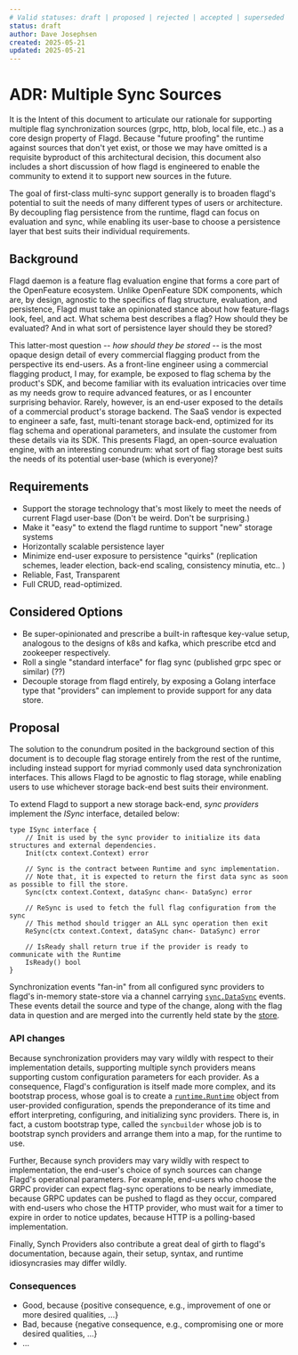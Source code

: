 ```yaml
---
# Valid statuses: draft | proposed | rejected | accepted | superseded
status: draft
author: Dave Josephsen
created: 2025-05-21
updated: 2025-05-21
---
```


# ADR: Multiple Sync Sources
It is the Intent of this document to articulate our rationale for supporting multiple flag synchronization sources (grpc, http, blob, local file, etc..) as a core design property of Flagd. Because "future proofing" the runtime against sources that don't yet exist, or those we may have omitted is a requisite byproduct of this architectural decision, this document also includes a short discussion of how flagd is engineered to enable the community to extend it to support new sources in the future.

The goal of first-class multi-sync support generally is to broaden flagd's potential to suit the needs of many different types of users or architecture. By decoupling flag persistence from the runtime, flagd can focus on evaluation and sync, while enabling its user-base to choose a persistence layer that best suits their individual requirements. 

## Background

Flagd daemon is a feature flag evaluation engine that forms a core part of the OpenFeature ecosystem. Unlike OpenFeature SDK components, which are, by design, agnostic to the specifics of flag structure, evaluation, and persistence, Flagd must take an opinionated stance about how feature-flags look, feel, and act. What schema best describes a flag? How should they be evaluated? And in what sort of persistence layer should they be stored?

This latter-most question -- _how should they be stored_ -- is the most opaque design detail of every commercial flagging product from the perspective its end-users. As a front-line engineer using a commercial flagging product, I may, for example, be exposed to flag schema by the product's SDK, and become familiar with its evaluation intricacies over time as my needs grow to require advanced features, or as I encounter surprising behavior. Rarely, however, is an end-user exposed to the details of a commercial product's storage backend. The SaaS vendor is expected to engineer a safe, fast, multi-tenant storage back-end, optimized for its flag schema and operational parameters, and insulate the customer from these details via its SDK. This presents Flagd, an open-source evaluation engine, with an interesting conundrum: what sort of flag storage best suits the needs of its potential user-base (which is everyone)? 

## Requirements

* Support the storage technology that's most likely to meet the needs of current Flagd user-base (Don't be weird. Don't be surprising.)
* Make it "easy" to extend the flagd runtime to support "new" storage systems
* Horizontally scalable persistence layer
* Minimize end-user exposure to persistence "quirks" (replication schemes, leader election, back-end scaling, consistency minutia, etc.. )
* Reliable, Fast, Transparent
* Full CRUD, read-optimized.

## Considered Options

* Be super-opinionated and prescribe a built-in raftesque key-value setup, analogous to the designs of k8s and kafka, which prescribe etcd and zookeeper respectively.
* Roll a single "standard interface" for flag sync (published grpc spec or similar) (??) 
* Decouple storage from flagd entirely, by exposing a Golang interface type that "providers" can implement to provide support for any data store.

## Proposal
<!--
Unsure whether we want a diagram in this section or not. Happy to add one if we want one.
-->
The solution to the conundrum posited in the background section of this document is to decouple flag storage entirely from the rest of the runtime, including instead support for myriad commonly used data synchronization interfaces. This allows Flagd to be agnostic to flag storage, while enabling users to use whichever storage back-end best suits their environment.

To extend Flagd to support a new storage back-end, _sync providers_ implement the _ISync_ interface, detailed below:
```
type ISync interface {
	// Init is used by the sync provider to initialize its data structures and external dependencies.
	Init(ctx context.Context) error

	// Sync is the contract between Runtime and sync implementation.
	// Note that, it is expected to return the first data sync as soon as possible to fill the store.
	Sync(ctx context.Context, dataSync chan<- DataSync) error

	// ReSync is used to fetch the full flag configuration from the sync
	// This method should trigger an ALL sync operation then exit
	ReSync(ctx context.Context, dataSync chan<- DataSync) error

	// IsReady shall return true if the provider is ready to communicate with the Runtime
	IsReady() bool
}
```
Synchronization events "fan-in" from all configured sync providers to flagd's in-memory state-store via a channel carrying [`sync.DataSync`](https://github.com/open-feature/flagd/blob/main/core/pkg/store/flags.go#L19) events. These events detail the source and type of the change, along with the flag data in question and are merged into the currently held state by the [store](https://github.com/open-feature/flagd/blob/main/core/pkg/store/flags.go#L19).

### API changes

<!--
This section should describe any API changes that are part of the proposal.
This includes any new endpoints, changes to existing endpoints, or modifications to the data model.
It should provide enough detail for developers to understand how the API will evolve and what impact it will have on existing clients.
-->

Because synchronization providers may vary wildly with respect to their implementation details, supporting multiple synch providers means supporting custom configuration parameters for each provider. As a consequence, Flagd's configuration is itself made more complex, and its bootstrap process, whose goal is to create a [`runtime.Runtime`](https://github.com/open-feature/flagd/blob/main/flagd/pkg/runtime/runtime.go#L21) object from user-provided configuration, spends the preponderance of its time and effort interpreting, configuring, and initializing sync providers. There is, in fact, a custom bootstrap type, called the `syncbuilder` whose job is to bootstrap synch providers and arrange them into a map, for the runtime to use.

Further, Because synch providers may vary wildly with respect to implementation, the end-user's choice of synch sources can change Flagd's operational parameters. For example, end-users who choose the GRPC provider can expect flag-sync operations to be nearly immediate, because GRPC updates can be pushed to flagd as they occur, compared with end-users who chose the HTTP provider, who must wait for a timer to expire in order to notice updates, because HTTP is a polling-based implementation.

Finally, Synch Providers also contribute a great deal of girth to flagd's documentation, because again, their setup, syntax, and runtime idiosyncrasies may differ wildly. 

<!-- This is an optional element. Feel free to remove. -->
### Consequences
<!-- Not sure if we want to do this one or not.. -->

* Good, because {positive consequence, e.g., improvement of one or more desired qualities, …}
* Bad, because {negative consequence, e.g., compromising one or more desired qualities, …}
* … <!-- numbers of consequences can vary -->

